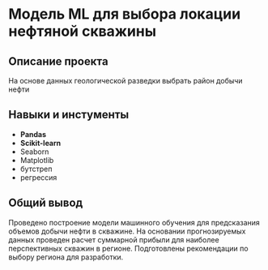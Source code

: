 # Модель ML для выбора локации нефтяной скважины

## Описание проекта
На основе данных геологической разведки выбрать район добычи нефти

## Навыки и инстументы
* **Pandas**
* **Scikit-learn**
* Seaborn
* Matplotlib
* бутстреп
* регрессия

## Общий вывод

Проведено построение модели машинного обучения для предсказания объемов добычи нефти в скважине. На основании прогнозируемых данных проведен расчет суммарной прибыли для наиболее перспективных скважин в регионе. Подготовлены рекомендации по выбору региона для разработки.
